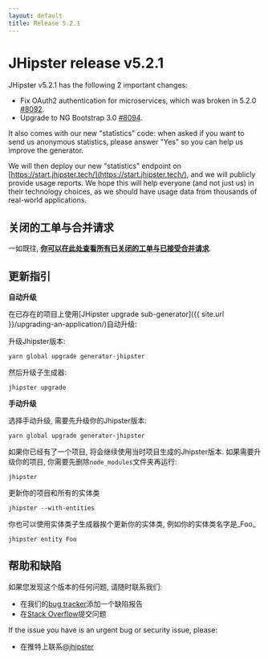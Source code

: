 ```yaml
---
layout: default
title: Release 5.2.1
---
```


JHipster release v5.2.1
==================

JHipster v5.2.1 has the following 2 important changes:

- Fix OAuth2 authentication for microservices, which was broken in 5.2.0 [#8092](https://github.com/jhipster/generator-jhipster/issues/8092).
- Upgrade to NG Bootstrap 3.0 [#8094](https://github.com/jhipster/generator-jhipster/pull/8094).

It also comes with our new "statistics" code: when asked if you want to send us anonymous statistics, please answer "Yes" so you can help us improve the generator.

We will then deploy our new "statistics" endpoint on [https://start.jhipster.tech/](https://start.jhipster.tech/), and we will publicly provide usage reports. We hope this will help everyone (and not just us) in their technology choices, as we should have usage data from thousands of real-world applications.

关闭的工单与合并请求
------------
一如既往, __[你可以在此处查看所有已关闭的工单与已接受合并请求](https://github.com/jhipster/generator-jhipster/issues?q=milestone%3A5.2.1+is%3Aclosed)__.

更新指引
------------

**自动升级**

在已存在的项目上使用[JHipster upgrade sub-generator]({{ site.url }}/upgrading-an-application/)自动升级:

升级Jhipster版本:

```
yarn global upgrade generator-jhipster
```

然后升级子生成器:

```
jhipster upgrade
```

**手动升级**

选择手动升级, 需要先升级你的Jhipster版本:

```
yarn global upgrade generator-jhipster
```

如果你已经有了一个项目, 将会继续使用当时项目生成的Jhipster版本.
如果需要升级你的项目, 你需要先删除`node_modules`文件夹再运行:

```
jhipster
```

更新你的项目和所有的实体类

```
jhipster --with-entities
```

你也可以使用实体类子生成器挨个更新你的实体类, 例如你的实体类名字是_Foo_

```
jhipster entity Foo
```

帮助和缺陷
--------------

如果您发现这个版本的任何问题, 请随时联系我们:

- 在我们的[bug tracker](https://github.com/jhipster/generator-jhipster/issues?state=open)添加一个缺陷报告
- 在[Stack Overflow](http://stackoverflow.com/tags/jhipster/info)提交问题

If the issue you have is an urgent bug or security issue, please:

- 在推特上联系[@jhipster](https://twitter.com/jhipster)
